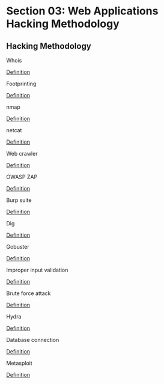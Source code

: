 # Section 03: Web Applications Hacking Methodology

## Hacking Methodology
Whois

[Definition](../definitions/definitions_W.md#whois)

Footprinting

[Definition](../definitions/definitions_F.md#footprinting)

nmap

[Definition](../definitions/definitions_N.md#nmap)

netcat

[Definition](../definitions/definitions_N.md#netcat)

Web crawler

[Definition](../definitions/definitions_W.md#web-spider)

OWASP ZAP

[Definition](../definitions/definitions_O.md#owasp-zap)

Burp suite

[Definition](../definitions/definitions_B.md#burp-suite)

Dig

[Definition](../definitions/definitions_D.md#dig)

Gobuster

[Definition](../definitions/definitions_G.md#gobuster)

Improper input validation

[Definition](../definitions/definitions_I.md#improper-input-validation)

Brute force attack

[Definition](../definitions/definitions_B.md#brute-force-attack)

Hydra

[Definition](../definitions/definitions_H.md#hydra)

Database connection

[Definition](../definitions/definitions_D.md#database-connection)

Metasploit

[Definition](../definitions/definitions_M.md#metasploit)
